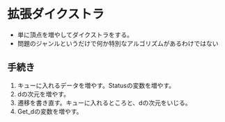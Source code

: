# 拡張ダイクストラ

- 単に頂点を増やしてダイクストラをする。  
- 問題のジャンルというだけで何か特別なアルゴリズムがあるわけではない  

## 手続き  
1. キューに入れるデータを増やす。Statusの変数を増やす。  
2. dの次元を増やす。  
3. 遷移を書き直す。キューに入れるところと、dの次元をいじる。  
4. Get_dの変数を増やす。  
